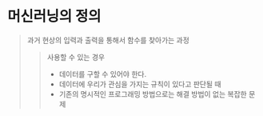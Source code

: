# 머신러닝의 정의
> 과거 현상의 입력과 출력을 통해서 함수를 찾아가는 과정
>> 사용할 수 있는 경우
>> * 데이터를 구할 수 있어야 한다.
>> * 데이터에 우리가 관심을 가지는 규칙이 있다고 판단될 때
>>* 기존의 명시적인 프로그래밍 방법으로는 해결 방법이 없는 복잡한 문제
